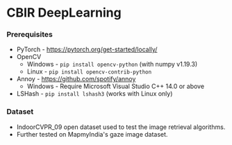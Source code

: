 # CBIR DeepLearning

### Prerequisites
* PyTorch - https://pytorch.org/get-started/locally/
* OpenCV 
  - Windows -  ```pip install opencv-python``` (with numpy v1.19.3)
  - Linux - ```pip install opencv-contrib-python```
* Annoy - https://github.com/spotify/annoy
  - Windows - Require Microsoft Visual Studio C++ 14.0 or above
* LSHash - ```pip install lshash3``` (works with Linux only)

### Dataset
- IndoorCVPR_09 open dataset used to test the image retrieval algorithms.
- Further tested on MapmyIndia's gaze image dataset.
